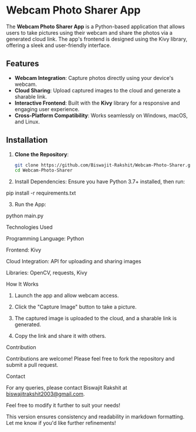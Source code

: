 # Webcam Photo Sharer App  

The **Webcam Photo Sharer App** is a Python-based application that allows users to take pictures using their webcam and share the photos via a generated cloud link. The app's frontend is designed using the Kivy library, offering a sleek and user-friendly interface.  

## Features  
- **Webcam Integration**: Capture photos directly using your device's webcam.  
- **Cloud Sharing**: Upload captured images to the cloud and generate a sharable link.  
- **Interactive Frontend**: Built with the **Kivy** library for a responsive and engaging user experience.  
- **Cross-Platform Compatibility**: Works seamlessly on Windows, macOS, and Linux.  

## Installation  

1. **Clone the Repository**:  
   ```bash  
   git clone https://github.com/Biswajit-Rakshit/Webcam-Photo-Sharer.git  
   cd Webcam-Photo-Sharer

2. Install Dependencies:
Ensure you have Python 3.7+ installed, then run:

pip install -r requirements.txt


3. Run the App:

python main.py



Technologies Used

Programming Language: Python

Frontend: Kivy

Cloud Integration: API for uploading and sharing images

Libraries: OpenCV, requests, Kivy


How It Works

1. Launch the app and allow webcam access.


2. Click the "Capture Image" button to take a picture.


3. The captured image is uploaded to the cloud, and a sharable link is generated.


4. Copy the link and share it with others.



Contribution

Contributions are welcome! Please feel free to fork the repository and submit a pull request.

Contact

For any queries, please contact Biswajit Rakshit at biswajitrakshit2003@gmail.com.

Feel free to modify it further to suit your needs!

This version ensures consistency and readability in markdown formatting. Let me know if you'd like further refinements!

